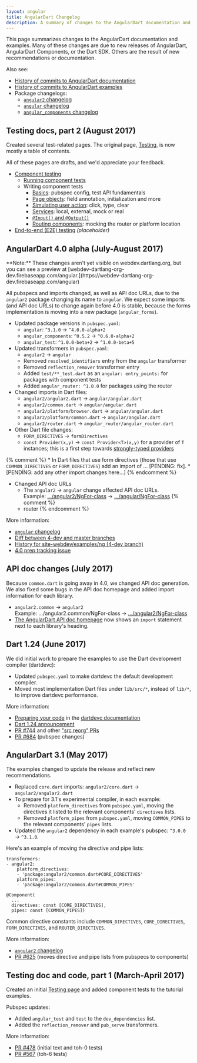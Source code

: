 ```yaml
---
layout: angular
title: AngularDart Changelog
description: A summary of changes to the AngularDart documentation and examples.
---
```


This page summarizes changes to the AngularDart documentation and examples.
Many of these changes are due to new releases of
AngularDart, AngularDart Components, or the Dart SDK.
Others are the result of new recommendations or documentation.

Also see:

* [History of commits to AngularDart documentation](https://github.com/dart-lang/site-webdev/commits/master/src/angular)
* [History of commits to AngularDart examples](https://github.com/dart-lang/site-webdev/commits/master/examples/ng/doc)
* Package changelogs:
  * [`angular2` changelog][]
  * [`angular` changelog][]
  * [`angular_components` changelog](https://pub.dartlang.org/packages/angular_components#pub-pkg-tab-changelog)


## Testing docs, part 2 (August 2017)

Created several test-related pages.
The original page, [Testing](/angular/guide/testing),
is now mostly a table of contents.

All of these pages are drafts, and we'd appreciate your feedback.

- [Component testing](/angular/guide/testing/component)
  - [Running component tests](/angular/guide/testing/component/running-tests)
  - <span>Writing component tests</span>
    - [Basics](/angular/guide/testing/component/basics): pubspec config, test
      API fundamentals
    - [Page objects](/angular/guide/testing/component/page-objects): field annotation, initialization and more
    - [Simulating user action](/angular/guide/testing/component/simulating-user-action): click, type, clear
    - [Services](/angular/guide/testing/component/services): local, external, mock or real
    - [`@Input()` and `@Output()`](/angular/guide/testing/component/input-and-output)
    - [Routing components](/angular/guide/testing/component/routing-components): mocking the router or platform location
- [End-to-end (E2E) testing](/angular/guide/testing/e2e) _(placeholder)_


## AngularDart 4.0 alpha (July-August 2017)

<aside class="alert alert-info" markdown="1">
**Note:**
These changes aren't yet visible on webdev.dartlang.org,
but you can see a preview at
[webdev-dartlang-org-dev.firebaseapp.com/angular.](https://webdev-dartlang-org-dev.firebaseapp.com/angular)
</aside>

All pubspecs and imports changed, as well as API doc URLs,
due to the `angular2` package changing its name to `angular`.
We expect some imports (and API doc URLs) to change again before 4.0 is stable,
because the forms implementation is moving into a new package (`angular_forms`).

* Updated package versions in `pubspec.yaml`:
  * `angular`: `^3.1.0` &rarr; `^4.0.0-alpha+2`
  * `angular_components`: `^0.5.2` &rarr; `^0.6.0-alpha+2`
  * `angular_test`: `^1.0.0-beta+2` &rarr; `^1.0.0-beta+5`
* Updated transformers in `pubspec.yaml`:
  * `angular2` &rarr; `angular`
  * Removed `resolved_identifiers` entry from the `angular` transformer
  * Removed `reflection_remover` transformer entry
  * Added `test/**_test.dart` as an `angular: entry_points:` for packages
    with component tests
  * Added `angular_router: ^1.0.0` for packages using the router
* Changed imports in Dart files:
  * `angular2/angular2.dart` &rarr; `angular/angular.dart`
  * `angular2/common.dart` &rarr; `angular/angular.dart`
  * `angular2/platform/browser.dart` &rarr; `angular/angular.dart`
  * `angular2/platform/common.dart` &rarr; `angular/angular.dart`
  * `angular2/router.dart` &rarr; `angular_router/angular_router.dart`
* Other Dart file changes:
  * `FORM_DIRECTIVES` &rarr; `formDirectives`
  * `const Provider(x,y)` &rarr; `const Provider<T>(x,y)` for a provider of `T` instances;
     this is a first step towards [strongly-typed providers](https://github.com/dart-lang/angular/issues/407)

{% comment %}
    * In Dart files that use form directives
    (those that use `COMMON_DIRECTIVES` or `FORM_DIRECTIVES`)
    add an import of ... [PENDING: fix].
    * [PENDING: add any other import changes here...]
{% endcomment %}
* Changed API doc URLs
  * The `angular2` &rarr; `angular` change affected API doc URLs. <br>
    Example:
    [.../angular2/NgFor-class](/angular/api/angular2/NgFor-class)
    &rarr;
    [.../angular/NgFor-class](https://webdev-dartlang-org-dev.firebaseapp.com/angular/api/angular/NgFor-class)
{% comment %}
  * router
{% endcomment %}

More information:

* [`angular` changelog][]
* [Diff between 4-dev and master branches](https://github.com/dart-lang/site-webdev/compare/4-dev)
* [History for site-webdev/examples/ng (4-dev branch)](https://github.com/dart-lang/site-webdev/commits/4-dev/examples/ng)
* [4.0 prep tracking issue](https://github.com/dart-lang/site-webdev/issues/670)


## API doc changes (July 2017)

Because `common.dart` is going away in 4.0, we changed API doc generation.
We also fixed some bugs in the API doc homepage
and added import information for each library.

* `angular2.common` &rarr; `angular2` <br>
  Example: .../angular2.common/NgFor-class &rarr;
  [.../angular2/NgFor-class](/angular/api/angular2/NgFor-class)
* [The AngularDart API doc homepage](/angular/api)
  now shows an `import` statement next to each library's heading.


## Dart 1.24 (June 2017)

We did initial work to prepare the examples to use
the Dart development compiler (dartdevc):

* Updated `pubspec.yaml` to make dartdevc the default development compiler.
* Moved most implementation Dart files under `lib/src/*`,
  instead of `lib/*`, to improve dartdevc performance.

More information:
* [Preparing your code](/tools/dartdevc#preparing-your-code) in the
[dartdevc documentation](/tools/dartdevc)
* [Dart 1.24 announcement](http://news.dartlang.org/2017/06/dart-124-faster-edit-refresh-cycle-on.html)
* [PR #744](https://github.com/dart-lang/site-webdev/pull/744/files) and other
  ["src reorg" PRs](https://github.com/dart-lang/site-webdev/pulls?utf8=%E2%9C%93&q=is%3Apr%20%22src%20reorg%22)
* [PR #684](https://github.com/dart-lang/site-webdev/pull/684/files)
  (pubspec changes)


## AngularDart 3.1 (May 2017)

The examples changed to update the release and reflect new recommendations.

* Replaced `core.dart` imports:
  `angular2/core.dart` &rarr; `angular2/angular2.dart`
* To prepare for 3.1's experimental compiler, in each example:
  * Removed `platform_directives` from `pubspec.yaml`,
    moving the directives it listed
    to the relevant components' `directives` lists.
  * Removed `platform_pipes` from `pubspec.yaml`,
    moving `COMMON_PIPES` to the relevant components' `pipes` lists.
* Updated the `angular2` dependency in each example's pubspec:
  `^3.0.0` &rarr; `^3.1.0`.

Here's an example of moving the directive and pipe lists:

<?code-excerpt title="OLD: pubspec.yaml"?>
```
transformers:
- angular2:
    platform_directives:
    - 'package:angular2/common.dart#CORE_DIRECTIVES'
    platform_pipes:
    - 'package:angular2/common.dart#COMMON_PIPES'
```

<?code-excerpt title="NEW: component file (Dart)"?>
```
@Component(
  ...
  directives: const [CORE_DIRECTIVES],
  pipes: const [COMMON_PIPES])
```

Common directive constants include `COMMON_DIRECTIVES`, `CORE_DIRECTIVES`,
`FORM_DIRECTIVES`, and `ROUTER_DIRECTIVES`.


More information:

* [`angular2` changelog](https://pub.dartlang.org/packages/angular2#pub-pkg-tab-changelog)
* [PR #625](https://github.com/dart-lang/site-webdev/pull/625/files?w=1)
  (moves directive and pipe lists from pubspecs to components)


## Testing doc and code, part 1 (March-April 2017)

Created an initial [Testing page](/angular/guide/testing) and
added component tests to the tutorial examples.

Pubspec updates:

* Added `angular_test` and `test` to the `dev_dependencies` list.
* Added the `reflection_remover` and `pub_serve` transformers.

More information:

* [PR #478](https://github.com/dart-lang/site-webdev/pull/478/files) (initial text and toh-0 tests)
* [PR #567](https://github.com/dart-lang/site-webdev/pull/567/files?w=1) (toh-6 tests)

[`angular` changelog]: https://pub.dartlang.org/packages/angular/versions/4.0.0-alpha%2B2#pub-pkg-tab-changelog
[`angular2` changelog]: https://pub.dartlang.org/packages/angular2#pub-pkg-tab-changelog
